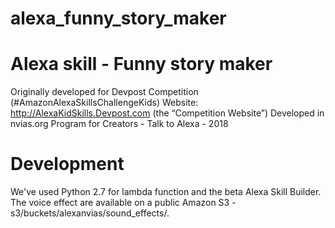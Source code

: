 # alexa_funny_story_maker
# Alexa skill - Funny story maker
Originally developed for Devpost Competition (#AmazonAlexaSkillsChallengeKids)
Website: http://AlexaKidSkills.Devpost.com (the “Competition Website”)
Developed in nvias.org Program for Creators - Talk to Alexa - 2018

# Development
We've used Python 2.7 for lambda function and the beta Alexa Skill Builder.
The voice effect are available on a public Amazon S3 - s3/buckets/alexanvias/sound_effects/.

